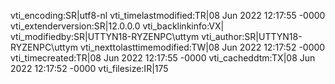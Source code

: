 vti_encoding:SR|utf8-nl
vti_timelastmodified:TR|08 Jun 2022 12:17:55 -0000
vti_extenderversion:SR|12.0.0.0
vti_backlinkinfo:VX|
vti_modifiedby:SR|UTTYN18-RYZENPC\\uttym
vti_author:SR|UTTYN18-RYZENPC\\uttym
vti_nexttolasttimemodified:TW|08 Jun 2022 12:17:52 -0000
vti_timecreated:TR|08 Jun 2022 12:17:55 -0000
vti_cacheddtm:TX|08 Jun 2022 12:17:52 -0000
vti_filesize:IR|175
